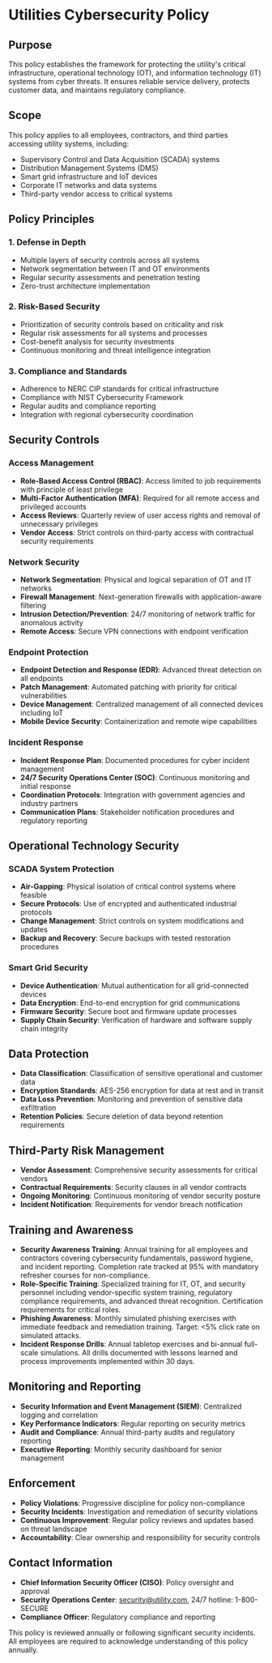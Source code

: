 # Utilities Cybersecurity Policy

## Purpose
This policy establishes the framework for protecting the utility's critical infrastructure, operational technology (OT), and information technology (IT) systems from cyber threats. It ensures reliable service delivery, protects customer data, and maintains regulatory compliance.

## Scope
This policy applies to all employees, contractors, and third parties accessing utility systems, including:
- Supervisory Control and Data Acquisition (SCADA) systems
- Distribution Management Systems (DMS)
- Smart grid infrastructure and IoT devices
- Corporate IT networks and data systems
- Third-party vendor access to critical systems

## Policy Principles

### 1. Defense in Depth
- Multiple layers of security controls across all systems
- Network segmentation between IT and OT environments
- Regular security assessments and penetration testing
- Zero-trust architecture implementation

### 2. Risk-Based Security
- Prioritization of security controls based on criticality and risk
- Regular risk assessments for all systems and processes
- Cost-benefit analysis for security investments
- Continuous monitoring and threat intelligence integration

### 3. Compliance and Standards
- Adherence to NERC CIP standards for critical infrastructure
- Compliance with NIST Cybersecurity Framework
- Regular audits and compliance reporting
- Integration with regional cybersecurity coordination

## Security Controls

### Access Management
- **Role-Based Access Control (RBAC)**: Access limited to job requirements with principle of least privilege
- **Multi-Factor Authentication (MFA)**: Required for all remote access and privileged accounts
- **Access Reviews**: Quarterly review of user access rights and removal of unnecessary privileges
- **Vendor Access**: Strict controls on third-party access with contractual security requirements

### Network Security
- **Network Segmentation**: Physical and logical separation of OT and IT networks
- **Firewall Management**: Next-generation firewalls with application-aware filtering
- **Intrusion Detection/Prevention**: 24/7 monitoring of network traffic for anomalous activity
- **Remote Access**: Secure VPN connections with endpoint verification

### Endpoint Protection
- **Endpoint Detection and Response (EDR)**: Advanced threat detection on all endpoints
- **Patch Management**: Automated patching with priority for critical vulnerabilities
- **Device Management**: Centralized management of all connected devices including IoT
- **Mobile Device Security**: Containerization and remote wipe capabilities

### Incident Response
- **Incident Response Plan**: Documented procedures for cyber incident management
- **24/7 Security Operations Center (SOC)**: Continuous monitoring and initial response
- **Coordination Protocols**: Integration with government agencies and industry partners
- **Communication Plans**: Stakeholder notification procedures and regulatory reporting

## Operational Technology Security

### SCADA System Protection
- **Air-Gapping**: Physical isolation of critical control systems where feasible
- **Secure Protocols**: Use of encrypted and authenticated industrial protocols
- **Change Management**: Strict controls on system modifications and updates
- **Backup and Recovery**: Secure backups with tested restoration procedures

### Smart Grid Security
- **Device Authentication**: Mutual authentication for all grid-connected devices
- **Data Encryption**: End-to-end encryption for grid communications
- **Firmware Security**: Secure boot and firmware update processes
- **Supply Chain Security**: Verification of hardware and software supply chain integrity

## Data Protection
- **Data Classification**: Classification of sensitive operational and customer data
- **Encryption Standards**: AES-256 encryption for data at rest and in transit
- **Data Loss Prevention**: Monitoring and prevention of sensitive data exfiltration
- **Retention Policies**: Secure deletion of data beyond retention requirements

## Third-Party Risk Management
- **Vendor Assessment**: Comprehensive security assessments for critical vendors
- **Contractual Requirements**: Security clauses in all vendor contracts
- **Ongoing Monitoring**: Continuous monitoring of vendor security posture
- **Incident Notification**: Requirements for vendor breach notification

## Training and Awareness
- **Security Awareness Training**: Annual training for all employees and contractors covering cybersecurity fundamentals, password hygiene, and incident reporting. Completion rate tracked at 95% with mandatory refresher courses for non-compliance.
- **Role-Specific Training**: Specialized training for IT, OT, and security personnel including vendor-specific system training, regulatory compliance requirements, and advanced threat recognition. Certification requirements for critical roles.
- **Phishing Awareness**: Monthly simulated phishing exercises with immediate feedback and remediation training. Target: <5% click rate on simulated attacks.
- **Incident Response Drills**: Annual tabletop exercises and bi-annual full-scale simulations. All drills documented with lessons learned and process improvements implemented within 30 days.

## Monitoring and Reporting
- **Security Information and Event Management (SIEM)**: Centralized logging and correlation
- **Key Performance Indicators**: Regular reporting on security metrics
- **Audit and Compliance**: Annual third-party audits and regulatory reporting
- **Executive Reporting**: Monthly security dashboard for senior management

## Enforcement
- **Policy Violations**: Progressive discipline for policy non-compliance
- **Security Incidents**: Investigation and remediation of security violations
- **Continuous Improvement**: Regular policy reviews and updates based on threat landscape
- **Accountability**: Clear ownership and responsibility for security controls

## Contact Information
- **Chief Information Security Officer (CISO)**: Policy oversight and approval
- **Security Operations Center**: security@utility.com, 24/7 hotline: 1-800-SECURE
- **Compliance Officer**: Regulatory compliance and reporting

This policy is reviewed annually or following significant security incidents. All employees are required to acknowledge understanding of this policy annually.